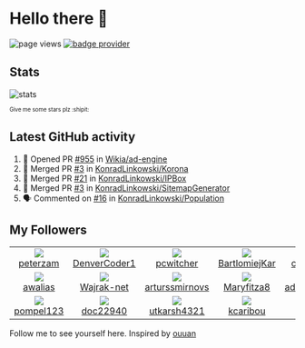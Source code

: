 # Hello there 👋

![page views](https://komarev.com/ghpvc/?username=konradlinkowski&color=brightgreen)
[![badge provider](https://anybadge.herokuapp.com/badge?label=create&message=your%20own%20badge)](https://github.com/KonradLinkowski/AnyBadge)

## Stats
![stats](https://github-readme-stats.vercel.app/api?username=KonradLinkowski&hide_title=true&show_icons=true&include_all_commits=true&count_private=true&disable_animations=true&theme=dark)

<sub><sub>Give me some stars plz :shipit:</sub></sub>

## Latest GitHub activity
<!--START_SECTION:activity-->
1. 💪 Opened PR [#955](https://github.com/Wikia/ad-engine/pull/955) in [Wikia/ad-engine](https://github.com/Wikia/ad-engine)
2. 🎉 Merged PR [#3](https://github.com/KonradLinkowski/Korona/pull/3) in [KonradLinkowski/Korona](https://github.com/KonradLinkowski/Korona)
3. 🎉 Merged PR [#21](https://github.com/KonradLinkowski/IPBox/pull/21) in [KonradLinkowski/IPBox](https://github.com/KonradLinkowski/IPBox)
4. 🎉 Merged PR [#3](https://github.com/KonradLinkowski/SitemapGenerator/pull/3) in [KonradLinkowski/SitemapGenerator](https://github.com/KonradLinkowski/SitemapGenerator)
5. 🗣 Commented on [#16](https://github.com/KonradLinkowski/Population/issues/16) in [KonradLinkowski/Population](https://github.com/KonradLinkowski/Population)
<!--END_SECTION:activity-->

## My Followers
<!--START_SECTION:top-followers-->
<table><tr>
  <td align="center">
    <a href="https://github.com/peterzam">
      <img src="https://avatars3.githubusercontent.com/u/54433833?v=4" />
      <br />
      peterzam
    </a> 
  </td>

  <td align="center">
    <a href="https://github.com/DenverCoder1">
      <img src="https://avatars0.githubusercontent.com/u/20955511?v=4" />
      <br />
      DenverCoder1
    </a> 
  </td>

  <td align="center">
    <a href="https://github.com/pcwitcher">
      <img src="https://avatars3.githubusercontent.com/u/33603978?v=4" />
      <br />
      pcwitcher
    </a> 
  </td>

  <td align="center">
    <a href="https://github.com/BartlomiejKar">
      <img src="https://avatars1.githubusercontent.com/u/51003133?v=4" />
      <br />
      BartlomiejKar
    </a> 
  </td>

  <td align="center">
    <a href="https://github.com/cliffordfajardo">
      <img src="https://avatars0.githubusercontent.com/u/6743796?v=4" />
      <br />
      cliffordfajardo
    </a> 
  </td>

  <td align="center">
    <a href="https://github.com/roryw10">
      <img src="https://avatars1.githubusercontent.com/u/5229850?v=4" />
      <br />
      roryw10
    </a> 
  </td></tr>
<tr>
  <td align="center">
    <a href="https://github.com/awalias">
      <img src="https://avatars3.githubusercontent.com/u/458736?v=4" />
      <br />
      awalias
    </a> 
  </td>

  <td align="center">
    <a href="https://github.com/Wajrak-net">
      <img src="https://avatars1.githubusercontent.com/u/41954395?v=4" />
      <br />
      Wajrak-net
    </a> 
  </td>

  <td align="center">
    <a href="https://github.com/arturssmirnovs">
      <img src="https://avatars1.githubusercontent.com/u/7140344?v=4" />
      <br />
      arturssmirnovs
    </a> 
  </td>

  <td align="center">
    <a href="https://github.com/Maryfitza8">
      <img src="https://avatars1.githubusercontent.com/u/73138392?v=4" />
      <br />
      Maryfitza8
    </a> 
  </td>

  <td align="center">
    <a href="https://github.com/adamhayrettin11">
      <img src="https://avatars2.githubusercontent.com/u/75229608?v=4" />
      <br />
      adamhayrettin11
    </a> 
  </td>

  <td align="center">
    <a href="https://github.com/VegaDeftwing">
      <img src="https://avatars0.githubusercontent.com/u/11283620?v=4" />
      <br />
      VegaDeftwing
    </a> 
  </td></tr>
<tr>
  <td align="center">
    <a href="https://github.com/pompel123">
      <img src="https://avatars3.githubusercontent.com/u/6089923?v=4" />
      <br />
      pompel123
    </a> 
  </td>

  <td align="center">
    <a href="https://github.com/doc22940">
      <img src="https://avatars3.githubusercontent.com/u/57328920?v=4" />
      <br />
      doc22940
    </a> 
  </td>

  <td align="center">
    <a href="https://github.com/utkarsh4321">
      <img src="https://avatars2.githubusercontent.com/u/30936607?v=4" />
      <br />
      utkarsh4321
    </a> 
  </td>

  <td align="center">
    <a href="https://github.com/kcaribou">
      <img src="https://avatars3.githubusercontent.com/u/55296314?v=4" />
      <br />
      kcaribou
    </a> 
  </td>

  <td align="center">
    <a href="https://github.com/dfoltynski">
      <img src="https://avatars1.githubusercontent.com/u/53613664?v=4" />
      <br />
      dfoltynski
    </a> 
  </td>

  <td align="center">
    <a href="https://github.com/gabrielhmelo">
      <img src="https://avatars2.githubusercontent.com/u/50870406?v=4" />
      <br />
      gabrielhmelo
    </a> 
  </td></tr></table>
<!--END_SECTION:top-followers-->

Follow me to see yourself here. Inspired by [ouuan](https://github.com/ouuan/ouuan)
